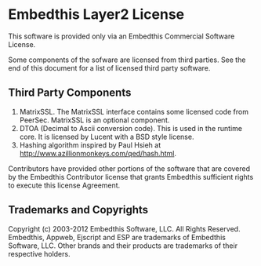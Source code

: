 Embedthis Layer2 License
===

This software is provided only via an Embedthis Commercial Software License. 

Some components of the sofware are licensed from third parties. See the end of this document for a list of licensed third party software.

Third Party Components
---

1) MatrixSSL. The MatrixSSL interface contains some licensed code from PeerSec. MatrixSSL is an optional component.
2) DTOA (Decimal to Ascii conversion code). This is used in the runtime core. It is licensed by Lucent with a BSD style license.
3) Hashing algorithm inspired by Paul Hsieh at http://www.azillionmonkeys.com/qed/hash.html.

Contributors have provided other portions of the software that are covered by the Embedthis Contributor license that grants Embedthis sufficient rights to execute this license Agreement.

Trademarks and Copyrights
---
Copyright (c) 2003-2012 Embedthis Software, LLC. All Rights Reserved.
Embedthis, Appweb, Ejscript and ESP are trademarks of Embedthis Software, LLC. Other brands and their products 
are trademarks of their respective holders.
